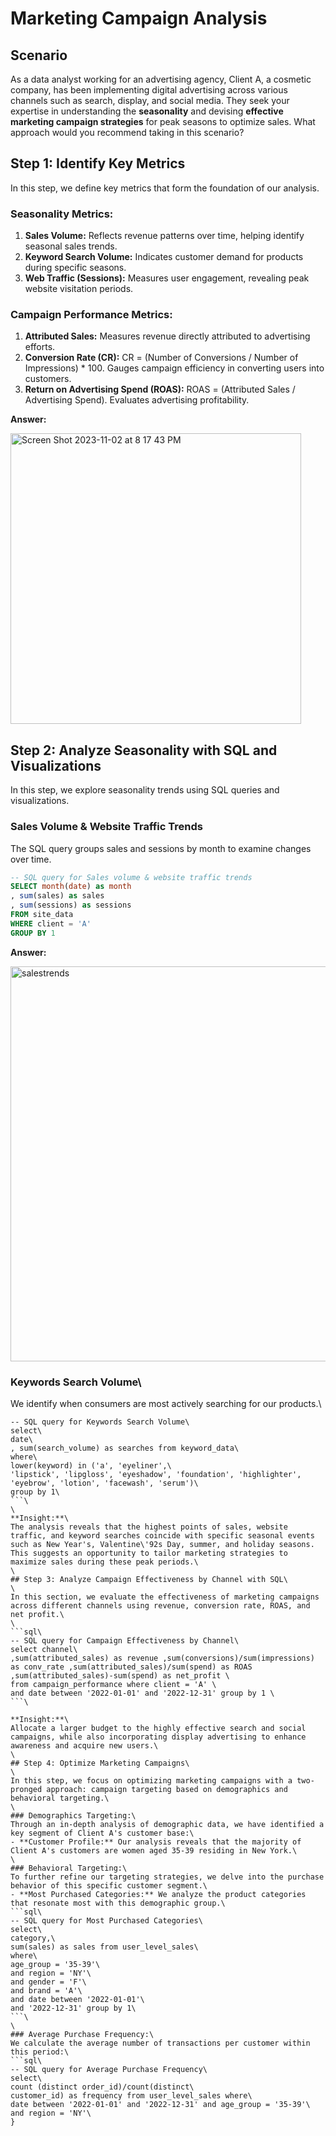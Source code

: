 # Marketing Campaign Analysis

## Scenario
As a data analyst working for an advertising agency, Client A, a cosmetic company, has been implementing digital advertising across various channels such as search, display, and social media. They seek your expertise in understanding the **seasonality** and devising **effective marketing campaign strategies** for peak seasons to optimize sales. What approach would you recommend taking in this scenario?

## Step 1: Identify Key Metrics

In this step, we define key metrics that form the foundation of our analysis.

### Seasonality Metrics:
1. **Sales Volume:** Reflects revenue patterns over time, helping identify seasonal sales trends.
2. **Keyword Search Volume:** Indicates customer demand for products during specific seasons.
3. **Web Traffic (Sessions):** Measures user engagement, revealing peak website visitation periods.

### Campaign Performance Metrics:
1. **Attributed Sales:** Measures revenue directly attributed to advertising efforts.
2. **Conversion Rate (CR):** CR = (Number of Conversions / Number of Impressions) * 100. Gauges campaign efficiency in converting users into customers.
3. **Return on Advertising Spend (ROAS):** ROAS = (Attributed Sales / Advertising Spend). Evaluates advertising profitability.

**Answer:**

<img width="465" alt="Screen Shot 2023-11-02 at 8 17 43 PM" src="https://github.com/mengtingzz/marketing-campaign-analysis/assets/123043791/53903cfa-d42a-421c-8fc6-9bab673e7cff">

## Step 2: Analyze Seasonality with SQL and Visualizations

In this step, we explore seasonality trends using SQL queries and visualizations.

### Sales Volume & Website Traffic Trends
The SQL query groups sales and sessions by month to examine changes over time.
```sql
-- SQL query for Sales volume & website traffic trends
SELECT month(date) as month
, sum(sales) as sales
, sum(sessions) as sessions
FROM site_data 
WHERE client = 'A' 
GROUP BY 1 
```
**Answer:**

<img width="632" alt="salestrends" src="https://github.com/mengtingzz/marketing-campaign-analysis/assets/123043791/6883be71-d84e-46bf-a14f-d6e47b3e728d">

### Keywords Search Volume\
We identify when consumers are most actively searching for our products.\
```sql\
-- SQL query for Keywords Search Volume\
select\
date\
, sum(search_volume) as searches from keyword_data\
where\
lower(keyword) in ('a', 'eyeliner',\
'lipstick', 'lipgloss', 'eyeshadow', 'foundation', 'highlighter', 'eyebrow', 'lotion', 'facewash', 'serum')\
group by 1\
```\
\
**Insight:**\
The analysis reveals that the highest points of sales, website traffic, and keyword searches coincide with specific seasonal events such as New Year's, Valentine\'92s Day, summer, and holiday seasons. This suggests an opportunity to tailor marketing strategies to maximize sales during these peak periods.\
\
## Step 3: Analyze Campaign Effectiveness by Channel with SQL\
\
In this section, we evaluate the effectiveness of marketing campaigns across different channels using revenue, conversion rate, ROAS, and net profit.\
\
```sql\
-- SQL query for Campaign Effectiveness by Channel\
select channel\
,sum(attributed_sales) as revenue ,sum(conversions)/sum(impressions) as conv_rate ,sum(attributed_sales)/sum(spend) as ROAS ,sum(attributed_sales)-sum(spend) as net_profit \
from campaign_performance where client = 'A' \
and date between '2022-01-01' and '2022-12-31' group by 1 \
```\

**Insight:**\
Allocate a larger budget to the highly effective search and social campaigns, while also incorporating display advertising to enhance awareness and acquire new users.\
\
## Step 4: Optimize Marketing Campaigns\
\
In this step, we focus on optimizing marketing campaigns with a two-pronged approach: campaign targeting based on demographics and behavioral targeting.\
\
### Demographics Targeting:\
Through an in-depth analysis of demographic data, we have identified a key segment of Client A's customer base:\
- **Customer Profile:** Our analysis reveals that the majority of Client A's customers are women aged 35-39 residing in New York.\
\
### Behavioral Targeting:\
To further refine our targeting strategies, we delve into the purchase behavior of this specific customer segment.\
- **Most Purchased Categories:** We analyze the product categories that resonate most with this demographic group.\
```sql\
-- SQL query for Most Purchased Categories\
select\
category,\
sum(sales) as sales from user_level_sales\
where\
age_group = '35-39'\
and region = 'NY'\
and gender = 'F'\
and brand = 'A'\
and date between '2022-01-01'\
and '2022-12-31' group by 1\
```\
\
### Average Purchase Frequency:\
We calculate the average number of transactions per customer within this period:\
```sql\
-- SQL query for Average Purchase Frequency\
select\
count (distinct order_id)/count(distinct\
customer_id) as frequency from user_level_sales where\
date between '2022-01-01' and '2022-12-31' and age_group = '35-39'\
and region = 'NY'\
}

